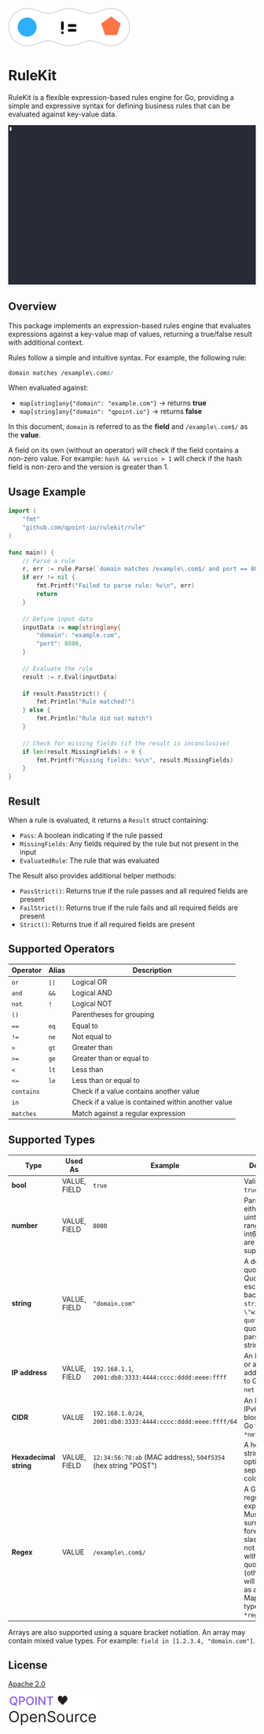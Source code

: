 <picture>
  <source media="(prefers-color-scheme: dark)" srcset="./readme_assets/rule-kit-icon-dark.svg">
  <source media="(prefers-color-scheme: light)" srcset="./readme_assets/rule-kit-icon-light.svg">
  <img alt="Rulekit icon" src="./readme_assets/rule-kit-icon-light.svg">
</picture>

# RuleKit

RuleKit is a flexible expression-based rules engine for Go, providing a simple and expressive syntax for defining business rules that can be evaluated against key-value data.

![RuleKit Demo](./readme_assets/demo.gif)

## Overview

This package implements an expression-based rules engine that evaluates expressions against a key-value map of values, returning a true/false result with additional context.

Rules follow a simple and intuitive syntax. For example, the following rule:

```perl
domain matches /example\.com$/
```

When evaluated against:
- `map[string]any{"domain": "example.com"}` → returns **true**
- `map[string]any{"domain": "qpoint.io"}` → returns **false**

In this document, `domain` is referred to as the **field** and `/example\.com$/` as the **value**.

A field on its own (without an operator) will check if the field contains a non-zero value. For example: `hash && version > 1` will check if the hash field is non-zero and the version is greater than 1.

## Usage Example

```go
import (
    "fmt"
    "github.com/qpoint-io/rulekit/rule"
)

func main() {
    // Parse a rule
    r, err := rule.Parse(`domain matches /example\.com$/ and port == 8080`)
    if err != nil {
        fmt.Printf("Failed to parse rule: %v\n", err)
        return
    }
    
    // Define input data
    inputData := map[string]any{
        "domain": "example.com",
        "port": 8080,
    }
    
    // Evaluate the rule
    result := r.Eval(inputData)
    
    if result.PassStrict() {
        fmt.Println("Rule matched!")
    } else {
        fmt.Println("Rule did not match")
    }
    
    // Check for missing fields (if the result is inconclusive)
    if len(result.MissingFields) > 0 {
        fmt.Printf("Missing fields: %v\n", result.MissingFields)
    }
}
```

## Result

When a rule is evaluated, it returns a `Result` struct containing:

- `Pass`: A boolean indicating if the rule passed
- `MissingFields`: Any fields required by the rule but not present in the input
- `EvaluatedRule`: The rule that was evaluated

The Result also provides additional helper methods:
- `PassStrict()`: Returns true if the rule passes and all required fields are present
- `FailStrict()`: Returns true if the rule fails and all required fields are present
- `Strict()`: Returns true if all required fields are present

## Supported Operators

| Operator | Alias | Description |
|----------|--------------|-------------|
| `or` | `\|\|` | Logical OR |
| `and` | `&&` | Logical AND |
| `not` | `!` | Logical NOT |
| `()` | | Parentheses for grouping |
| `==` | `eq` | Equal to |
| `!=` | `ne` | Not equal to |
| `>` | `gt` | Greater than |
| `>=` | `ge` | Greater than or equal to |
| `<` | `lt` | Less than |
| `<=` | `le` | Less than or equal to |
| `contains` | | Check if a value contains another value |
| `in` | | Check if a value is contained within another value |
| `matches` | | Match against a regular expression |

## Supported Types

| Type | Used As | Example | Description |
|------|---------|---------|-------------|
| **bool** | VALUE, FIELD | `true` | Valid values: `true`, `false` |
| **number** | VALUE, FIELD | `8080` | Parsed as either int64 or uint64 if out of range for int64. Floats are not supported. |
| **string** | VALUE, FIELD | `"domain.com"` | A double-quoted string. Quotes may be escaped with a backslash: `"a string \"with\" quotes"`. Any quoted value is parsed as a string. |
| **IP address** | VALUE, FIELD | `192.168.1.1`, `2001:db8:3333:4444:cccc:dddd:eeee:ffff` | An IPv4, IPv6, or an IPv6 dual address. Maps to Go type: `net.IP` |
| **CIDR** | VALUE | `192.168.1.0/24`, `2001:db8:3333:4444:cccc:dddd:eeee:ffff/64` | An IPv4 or IPv6 CIDR block. Maps to Go type: `*net.IPNet` |
| **Hexadecimal string** | VALUE, FIELD | `12:34:56:78:ab` (MAC address), `504f5354` (hex string "POST") | A hexadecimal string, optionally separated by colons. |
| **Regex** | VALUE | `/example\.com$/` | A Go-style regular expression. Must be surrounded by forward slashes. May not be quoted with double quotes (otherwise it will be parsed as a string). Maps to Go type: `*regexp.Regexp` |

Arrays are also supported using a square bracket notiation. An array may contain mixed value types. For example: `field in [1.2.3.4, "domain.com"]`.

## License

[Apache 2.0](./LICENSE)

<picture>
  <source media="(prefers-color-scheme: dark)" srcset="./readme_assets/qpoint-open.svg">
  <source media="(prefers-color-scheme: light)" srcset="./readme_assets/qpoint-open-light.svg">
  <img alt="Image showing \"Qpoint ❤ OpenSource\"" src="./readme_assets/qpoint-open-light.svg">
</picture>